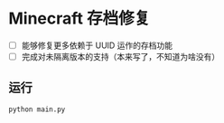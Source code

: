 # Minecraft 存档修复

- [ ] 能够修复更多依赖于 UUID 运作的存档功能
- [ ] 完成对未隔离版本的支持（本来写了，不知道为啥没有）

## 运行

```sh
python main.py
```
